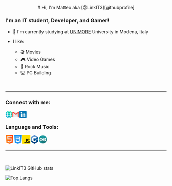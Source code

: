 <p align="center" /># Hi, I'm Matteo aka [@LinkIT3][githubprofile]

### I'm an IT student, Developer, and Gamer!

- 📖 I'm currently studying at [UNIMORE][unimore] University in Modena, Italy

- I like:
  - 🎬 Movies
  - 🎮 Video Games
  - 🎸 Rock Music
  - 💻 PC Building

<br />

---

### Connect with me:

[<img align="left" alt="Website" width="22px" src="https://github.com/LinkIT3/README_img/blob/main/img/web.png"/>][website]

[<img align="left" alt="Email" width="22px" src="https://github.com/LinkIT3/README_img/blob/main/img/gmail.png"/>][email]

[<img align="left" alt="Linkedin" width="22px" src="https://github.com/LinkIT3/README_img/blob/main/img/linkedin.png"/>][linkedin]

<br />

### Language and Tools:

<img align="left" alt="html" width="26px" src="https://github.com/LinkIT3/README_img/blob/main/img/html.png"/>

<img align="left" alt="css" width="26px" src="https://github.com/LinkIT3/README_img/blob/main/img/css.png"/>

<img align="left" alt="js" width="26px" src="https://github.com/LinkIT3/README_img/blob/main/img/js.png"/>

<img align="left" alt="C++" width="26px" src="https://github.com/LinkIT3/README_img/blob/main/img/c-.png"/>

<img align="left" alt="arduino" width="26px" src="https://github.com/LinkIT3/README_img/blob/main/img/arduino.png"/>

<br />
<br />

---

<br />

![LinkIT3 GitHub stats](https://github-readme-stats.vercel.app/api?username=LinkIT3&show_icons=true&hide_border=true&theme=github_dark)

<!--[![Readme Card](https://github-readme-stats.vercel.app/api/pin/?username=LinkIT3&repo=Regolatore-per-giradischi&show_howner=true)](https://github.com/anuraghazra/github-readme-stats)-->

[![Top Langs](https://github-readme-stats.vercel.app/api/top-langs/?username=LinkIT3&hide_border=true&layout=compact&theme=github_dark)](https://github.com/anuraghazra/github-readme-stats)

[githubprofile]: https://github.com/LinkIT3
[unimore]: https://www.unimore.it
[website]: https://matteocarriera.com
[linkedin]: https://matteocarriera.com
[email]: mailto:matteo2002carriera@gmail.com
